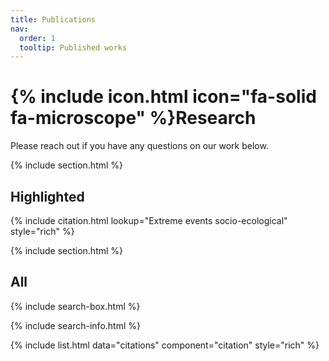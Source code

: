 ```yaml
---
title: Publications
nav:
  order: 1
  tooltip: Published works
---
```


# {% include icon.html icon="fa-solid fa-microscope" %}Research

Please reach out if you have any questions on our work below.

{% include section.html %}

## Highlighted

{% include citation.html lookup="Extreme events socio-ecological" style="rich" %}

{% include section.html %}

## All

{% include search-box.html %}

{% include search-info.html %}

{% include list.html data="citations" component="citation" style="rich" %}


